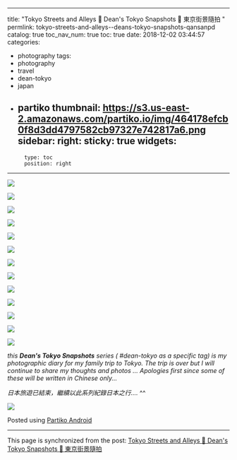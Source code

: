 
---
title: "Tokyo Streets and Alleys 🍙 Dean's Tokyo Snapshots 🍙 東京街景隨拍 "
permlink: tokyo-streets-and-alleys--deans-tokyo-snapshots-qansanpd
catalog: true
toc_nav_num: true
toc: true
date: 2018-12-02 03:44:57
categories:
- photography
tags:
- photography
- travel
- dean-tokyo
- japan
- partiko
thumbnail: https://s3.us-east-2.amazonaws.com/partiko.io/img/464178efcb0f8d3dd4797582cb97327e742817a6.png
sidebar:
    right:
        sticky: true
widgets:
    -
        type: toc
        position: right
---


![](https://s3.us-east-2.amazonaws.com/partiko.io/img/464178efcb0f8d3dd4797582cb97327e742817a6.png)

![](https://s3.us-east-2.amazonaws.com/partiko.io/img/f34ee27a89fa5a30d68c8e5a86ac682686e89c4c.png)

![](https://s3.us-east-2.amazonaws.com/partiko.io/img/d9dc5954356793087eb4f7d68b2b9166a09db18a.png)

![](https://s3.us-east-2.amazonaws.com/partiko.io/img/b3af5ec02853961e9058b37fd9aebc8cf90491a3.png)

![](https://s3.us-east-2.amazonaws.com/partiko.io/img/118638dd63608ca0fab57d902e28c2e4c89f6c1f.png)

![](https://s3.us-east-2.amazonaws.com/partiko.io/img/dd73d5cf38cc0a56e78fbe42428f9b36af60bb0f.png)

![](https://s3.us-east-2.amazonaws.com/partiko.io/img/09b323c9d23fc46aa6a7b51ba61820b6c113303d.png)

![](https://s3.us-east-2.amazonaws.com/partiko.io/img/928fdb3ac6d2c3b1e67ce110f51b9ffbdcbd8c5e.png)

![](https://s3.us-east-2.amazonaws.com/partiko.io/img/515fa4abd3bad0b2a4041e789d85760dfbd88aec.png)

![](https://s3.us-east-2.amazonaws.com/partiko.io/img/31d7e0f9ed6b9f822ca418ef23f69cbbb3f41ff5.png)

![](https://s3.us-east-2.amazonaws.com/partiko.io/img/8ce87f1ce1ecc9b4c3062fd54df5c75ef27523a8.png)

![](https://s3.us-east-2.amazonaws.com/partiko.io/img/8d137d0f092e1a1e443bed5ff165b7fc70ce1abf.png)



![](https://steemitimages.com/DQmfZrw9uRCxfKwrzCs24ePqpSyknEeQPD5L9iMo3Z7x1VB/image.png)

*this **Dean's Tokyo Snapshots** series ( #dean-tokyo as a specific tag) is my photographic diary for my family trip to Tokyo. The trip is over but I will continue to share my thoughts and photos ... Apologies first since some of these will be written in Chinese only...*

*日本旅遊已結束，繼續以此系列紀錄日本之行....* ^^

![](https://steemitimages.com/DQmfZrw9uRCxfKwrzCs24ePqpSyknEeQPD5L9iMo3Z7x1VB/image.png)

Posted using [Partiko Android](https://steemit.com/@partiko-android)

- - -

This page is synchronized from the post: [Tokyo Streets and Alleys 🍙 Dean's Tokyo Snapshots 🍙 東京街景隨拍 ](https://steemit.com/@deanliu/tokyo-streets-and-alleys--deans-tokyo-snapshots-qansanpd)
